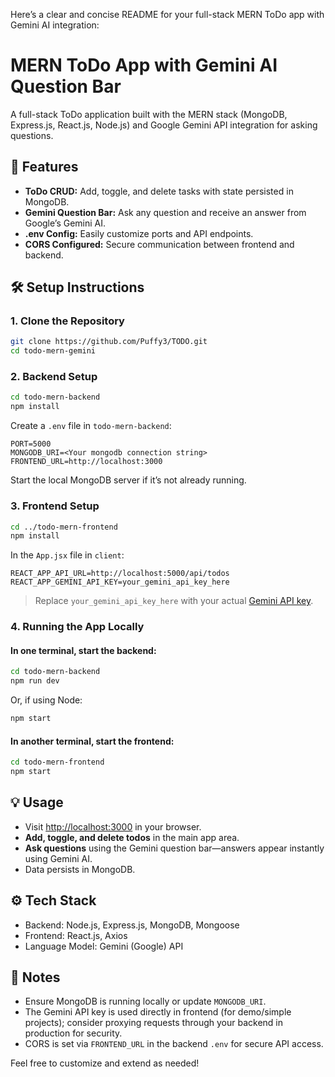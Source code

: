 Here’s a clear and concise README for your full-stack MERN ToDo app with Gemini AI integration:

# MERN ToDo App with Gemini AI Question Bar

A full-stack ToDo application built with the MERN stack (MongoDB, Express.js, React.js, Node.js) and Google Gemini API integration for asking questions.

## 🚀 Features

- **ToDo CRUD:** Add, toggle, and delete tasks with state persisted in MongoDB.
- **Gemini Question Bar:** Ask any question and receive an answer from Google’s Gemini AI.
- **.env Config:** Easily customize ports and API endpoints.
- **CORS Configured:** Secure communication between frontend and backend.

## 🛠️ Setup Instructions

### 1. Clone the Repository

```bash
git clone https://github.com/Puffy3/TODO.git
cd todo-mern-gemini
```

### 2. Backend Setup

```bash
cd todo-mern-backend
npm install
```

Create a `.env` file in `todo-mern-backend`:

```
PORT=5000
MONGODB_URI=<Your mongodb connection string>
FRONTEND_URL=http://localhost:3000
```

Start the local MongoDB server if it’s not already running.

### 3. Frontend Setup

```bash
cd ../todo-mern-frontend
npm install
```

In the  `App.jsx` file in `client`:

```
REACT_APP_API_URL=http://localhost:5000/api/todos
REACT_APP_GEMINI_API_KEY=your_gemini_api_key_here
```

> Replace `your_gemini_api_key_here` with your actual [Gemini API key](https://ai.google.dev/gemini-api/docs/get-api-key).

### 4. Running the App Locally

#### In one terminal, start the backend:

```bash
cd todo-mern-backend
npm run dev
```
Or, if using Node:
```bash
npm start
```

#### In another terminal, start the frontend:

```bash
cd todo-mern-frontend
npm start
```

## 💡 Usage

- Visit [http://localhost:3000](http://localhost:3000) in your browser.
- **Add, toggle, and delete todos** in the main app area.
- **Ask questions** using the Gemini question bar—answers appear instantly using Gemini AI.
- Data persists in MongoDB.

## ⚙️ Tech Stack

- Backend: Node.js, Express.js, MongoDB, Mongoose
- Frontend: React.js, Axios
- Language Model: Gemini (Google) API

## 📄 Notes

- Ensure MongoDB is running locally or update `MONGODB_URI`.
- The Gemini API key is used directly in frontend (for demo/simple projects); consider proxying requests through your backend in production for security.
- CORS is set via `FRONTEND_URL` in the backend `.env` for secure API access.

Feel free to customize and extend as needed!